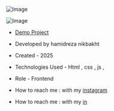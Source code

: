 ![Image](https://github.com/user-attachments/assets/f0550301-3d65-44f4-9b16-898b961765b2)

![Image](https://github.com/user-attachments/assets/fcf426e7-6433-4e05-812a-6bb832201a2f)


- [Demo Project](https://hamidrezanikbkht.github.io/zarinpal/)

- Developed by hamidreza nikbakht

- Created - 2025

- Technologies Used - Html , css , js ,

- Role - Frontend

- How to reach me : with my [instagram](https://www.instagram.com/hamidrezanikbakht?igsh=dTRxeTdudDRpbmc0)
- How to reach me : with my [in](https://www.linkedin.com/in/hamidreza-nikbakht-787164334)
